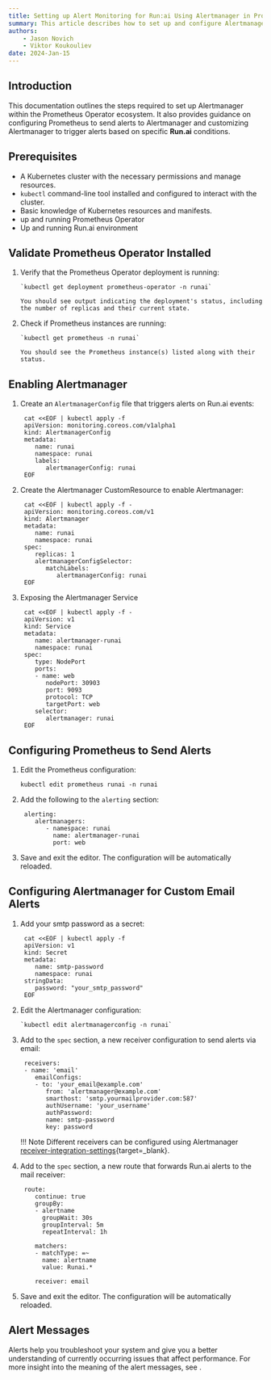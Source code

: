 ```yaml
---
title: Setting up Alert Monitoring for Run:ai Using Alertmanager in Prometheus
summary: This article describes how to set up and configure Alertmanager in Prometheus.
authors:
    - Jason Novich
    - Viktor Koukouliev
date: 2024-Jan-15
---
```


## Introduction

This documentation outlines the steps required to set up Alertmanager within the Prometheus Operator ecosystem. It also provides guidance on configuring Prometheus to send alerts to Alertmanager and customizing Alertmanager to trigger alerts based on specific **Run.ai** conditions.

## Prerequisites

* A Kubernetes cluster with the necessary permissions and manage resources.
* `kubectl` command-line tool installed and configured to interact with the cluster.
* Basic knowledge of Kubernetes resources and manifests.
* up and running Prometheus Operator
* Up and running Run.ai environment

## Validate Prometheus Operator Installed

1. Verify that the Prometheus Operator deployment is running:

       `kubectl get deployment prometheus-operator -n runai`
    
       You should see output indicating the deployment's status, including the number of replicas and their current state.

2. Check if Prometheus instances are running:

       `kubectl get prometheus -n runai`
    
       You should see the Prometheus instance(s) listed along with their status.

## Enabling Alertmanager

1. Create an `AlertmanagerConfig` file that triggers alerts on Run.ai events:

        cat <<EOF | kubectl apply -f 
        apiVersion: monitoring.coreos.com/v1alpha1
        kind: AlertmanagerConfig
        metadata:
           name: runai
           namespace: runai
           labels:
              alertmanagerConfig: runai
        EOF

2. Create the Alertmanager CustomResource to enable Alertmanager:

        cat <<EOF | kubectl apply -f - 
        apiVersion: monitoring.coreos.com/v1
        kind: Alertmanager
        metadata:
           name: runai
           namespace: runai
        spec:
           replicas: 1
           alertmanagerConfigSelector:
              matchLabels:
                 alertmanagerConfig: runai
        EOF

3. Exposing the Alertmanager Service

        cat <<EOF | kubectl apply -f - 
        apiVersion: v1
        kind: Service
        metadata:
           name: alertmanager-runai
           namespace: runai
        spec:
           type: NodePort
           ports:
           - name: web
              nodePort: 30903
              port: 9093
              protocol: TCP
              targetPort: web
           selector:
              alertmanager: runai
        EOF

## Configuring Prometheus to Send Alerts

1. Edit the Prometheus configuration:

      `kubectl edit prometheus runai -n runai`

2. Add the following to the `alerting` section:

        alerting:
           alertmanagers:
              - namespace: runai
                name: alertmanager-runai
                port: web

3. Save and exit the editor. The configuration will be automatically reloaded.

## Configuring Alertmanager for Custom Email Alerts

1. Add your smtp password as a secret:

        cat <<EOF | kubectl apply -f 
        apiVersion: v1
        kind: Secret
        metadata:
           name: smtp-password
           namespace: runai
        stringData:
           password: "your_smtp_password"
        EOF

2. Edit the Alertmanager configuration:

       `kubectl edit alertmanagerconfig -n runai`

3. Add to the `spec` section, a new receiver configuration to send alerts via email:

        receivers:
        - name: 'email'
           emailConfigs:
           - to: 'your_email@example.com'
              from: 'alertmanager@example.com'
              smarthost: 'smtp.yourmailprovider.com:587'
              authUsername: 'your_username'
              authPassword:
              name: smtp-password
              key: password

    !!! Note
        Different receivers can be configured using Alertmanager [receiver-integration-settings](https://prometheus.io/docs/alerting/latest/configuration/#receiver-integration-settings){target=_blank}.

4. Add to the `spec` section, a new route that forwards Run.ai alerts to the mail receiver:

        route:
           continue: true
           groupBy: 
           - alertname
             groupWait: 30s
             groupInterval: 5m
             repeatInterval: 1h
           
           matchers:
           - matchType: =~
             name: alertname
             value: Runai.*
        
           receiver: email

5. Save and exit the editor. The configuration will be automatically reloaded.

## Alert Messages

Alerts help you troubleshoot your system and give you a better understanding of currently occurring issues that affect performance. For more insight into the meaning of the alert messages, see []().